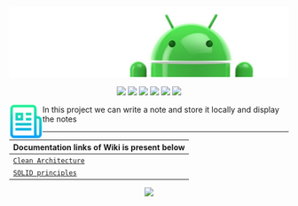 ![Banner](images/Logo-new.png)


<p align="center">
<a><img src="https://img.shields.io/badge/Clean-Architecture-orange"></a>
<a><img src="https://img.shields.io/badge/Room-Local--Storage-yellow"></a>
<a><img src="https://img.shields.io/badge/Hilt-Dependency%20Injection-green"></a>
<a><img src="https://img.shields.io/badge/MVVM-Architecture-lightgrey"></a>
<a><img src="https://img.shields.io/badge/Navigation-Jetpack-yellowgreen"></a>
<a><img src="https://img.shields.io/badge/Kotlin-language-green"></a>
</p>

<p align="center"><a><img align="left" src="https://github.com/devrath/devrath/blob/master/images/description.png" width="60" height="60" alt="Description" title="Description"></a></p> 
In this project we can write a note and store it locally and display the notes

---


| **Documentation links of Wiki is present below** |
| --- |
| [```Clean Architecture```](https://github.com/devrath/DroidCleanArchDemo/wiki/Clean-Architecture) |
| [```SOLID principles```](https://github.com/devrath/DroidCleanArchDemo/wiki/SOLID-principles) |


<p align="center">
<a><img src="https://forthebadge.com/images/badges/built-for-android.svg"></a>
</p>
